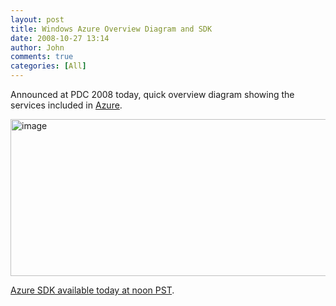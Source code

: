 ```yaml
---
layout: post
title: Windows Azure Overview Diagram and SDK
date: 2008-10-27 13:14
author: John
comments: true
categories: [All]
---
```

<p>Announced at PDC 2008 today, quick overview diagram showing the services included in <a href="azure.com">Azure</a>.</p>  <p><img title="image" style="border-right: 0px; border-top: 0px; display: inline; border-left: 0px; border-bottom: 0px" height="251" alt="image" src="http://images.johnpapa.net/wp-content/uploads/files/media/image/WindowsLiveWriter/WindowsAzureOverviewDiagramandSDK_BA47/image_3.png" width="542" border="0" /> </p>  <p><a href="http://www.azure.com">Azure SDK available today at noon PST</a>.</p>

